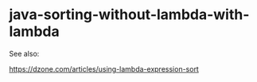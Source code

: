 # java-sorting-without-lambda-with-lambda

See also:

https://dzone.com/articles/using-lambda-expression-sort
